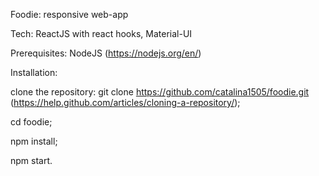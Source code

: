 Foodie: responsive web-app

Tech: ReactJS with react hooks, Material-UI

Prerequisites: NodeJS (https://nodejs.org/en/)

Installation:

clone the repository: git clone https://github.com/catalina1505/foodie.git
  (https://help.github.com/articles/cloning-a-repository/);
  
cd foodie;

npm install;

npm start.
